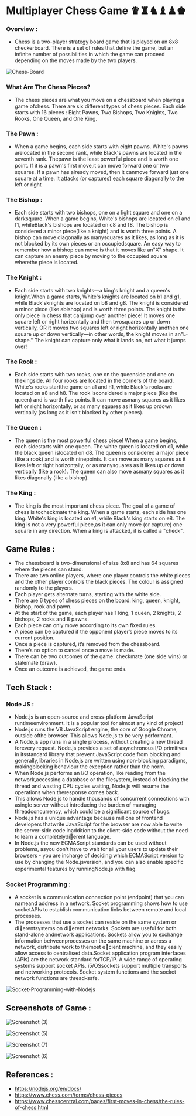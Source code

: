 # Multiplayer Chess Game ♛♜♞♝♟♚
### Overview :
- Chess is a two-player strategy board game that is played on an 8x8 checkerboard. There is a
set of rules that define the game, but an infinite number of possibilities in which the game
can proceed depending on the moves made by the two players.


![Chess-Board](https://user-images.githubusercontent.com/100460439/201519765-b6552291-f411-4af1-8776-5c5f22567699.png)

### What Are The Chess Pieces?
- The chess pieces are what you move on a chessboard when playing a game ofchess. There are six different types of chess pieces. Each side starts with 16 pieces : Eight Pawns, Two Bishops, Two Knights, Two Rooks, One Queen, and One King.

### The Pawn :
- When a game begins, each side starts with eight pawns. White's pawns arelocated in the second rank, while Black's pawns are located in the seventh rank. Thepawn is the least powerful piece and is worth one point. If it is a pawn's ﬁrst move,it can move forward one or two squares. If a pawn has already moved, then it canmove forward just one square at a time. It attacks (or captures) each square diagonally to the left or right
### The Bishop : 
- Each side starts with two bishops, one on a light square and one on a darksquare. When a game begins, White's bishops are located on c1 and f1, whileBlack's bishops are located on c8 and f8. The bishop is considered a minor piece(like a knight) and is worth three points. A bishop can move diagonally as manysquares as it likes, as long as it is not blocked by its own pieces or an occupiedsquare. An easy way to remember how a bishop can move is that it moves like an"X" shape. It can capture an enemy piece by moving to the occupied square wherethe piece is located.
### The Knight :
- Each side starts with two knights—a king's knight and a queen's knight.When a game starts, White's knights are located on b1 and g1, while Black'sknights are located on b8 and g8. The knight is considered a minor piece (like abishop) and is worth three points. The knight is the only piece in chess that canjump over another piece! It moves one square left or right horizontally and then twosquares up or down vertically, OR it moves two squares left or right horizontally andthen one square up or down vertically—in other words, the knight moves in an"L-shape." The knight can capture only what it lands on, not what it jumps over!
### The Rook :
- Each side starts with two rooks, one on the queenside and one on thekingside. All four rooks are located in the corners of the board. White's rooks startthe game on a1 and h1, while Black's rooks are located on a8 and h8. The rook isconsidered a major piece (like the queen) and is worth ﬁve points. It can move asmany squares as it likes left or right horizontally, or as many squares as it likes up ordown vertically (as long as it isn't blocked by other pieces).
### The Queen :
- The queen is the most powerful chess piece! When a game begins, each sidestarts with one queen. The white queen is located on d1, while the black queen islocated on d8. The queen is considered a major piece (like a rook) and is worth ninepoints. It can move as many squares as it likes left or right horizontally, or as manysquares as it likes up or down vertically (like a rook). The queen can also move asmany squares as it likes diagonally (like a bishop).
### The King :
- The king is the most important chess piece. The goal of a game of chess is tocheckmate the king. When a game starts, each side has one king. White's king is located on e1, while Black's king starts on e8. The king is not a very powerful piece,as it can only move (or capture) one square in any direction. When a king is attacked, it is called a "check".

## Game Rules :
- The chessboard is two-dimensional of size 8x8 and has 64 squares where the pieces
can stand.
- There are two online players, where one player controls the white pieces and the
other player controls the black pieces. The colour is assigned randomly to the
players.
- Each player gets alternate turns, starting with the white side.
- There are 6 types of chess pieces on the board: king, queen, knight, bishop, rook and
pawn.
- At the start of the game, each player has 1 king, 1 queen, 2 knights, 2 bishops, 2
rooks and 8 pawns.
- Each piece can only move according to its own fixed rules.
- A piece can be captured if the opponent player’s piece moves to its current position.
- Once a piece is captured, it’s removed from the chessboard.
- There’s no option to cancel once a move is made.
- There can be two outcomes of the game: checkmate (one side wins) or stalemate
(draw).
- Once an outcome is achieved, the game ends.

## Tech Stack :

### Node JS :
- Node.js is an open-source and cross-platform JavaScript runtimeenvironment. It is a popular tool for almost any kind of project!
- Node.js runs the V8 JavaScript engine, the core of Google Chrome, outside ofthe browser. This allows Node.js to be very performant.
- A Node.js app runs in a single process, without creating a new thread forevery request. Node.js provides a set of asynchronous I/O primitives in itsstandard library that prevent JavaScript code from blocking and generally,libraries in Node.js are written using non-blocking paradigms, makingblocking behaviour the exception rather than the norm.
- When Node.js performs an I/O operation, like reading from the network,accessing a database or the ﬁlesystem, instead of blocking the thread and wasting CPU cycles waiting, Node.js will resume the operations when theresponse comes back.
- This allows Node.js to handle thousands of concurrent connections with asingle server without introducing the burden of managing threadconcurrency, which could be a signiﬁcant source of bugs.
- Node.js has a unique advantage because millions of frontend developers thatwrite JavaScript for the browser are now able to write the server-side code inaddition to the client-side code without the need to learn a completelydierent language.
- In Node.js the new ECMAScript standards can be used without problems, asyou don't have to wait for all your users to update their browsers - you are incharge of deciding which ECMAScript version to use by changing the Node.jsversion, and you can also enable speciﬁc experimental features by runningNode.js with ﬂag.

### Socket Programming :
- A socket is a communication connection point (endpoint) that you can nameand address in a network. Socket programming shows how to use socketAPIs to establish communication links between remote and local processes.
- The processes that use a socket can reside on the same system or dierentsystems on dierent networks. Sockets are useful for both stand-alone andnetwork applications. Sockets allow you to exchange information betweenprocesses on the same machine or across a network, distribute work to themost ecient machine, and they easily allow access to centralised data.Socket application program interfaces (APIs) are the network standard forTCP/IP. A wide range of operating systems support socket APIs. i5/OSsockets support multiple transports and networking protocols. Socket system functions and the socket network functions are thread-safe.



![Socket-Programming-with-Nodejs](https://user-images.githubusercontent.com/100460439/201520700-3bdf2963-1a4b-4bc0-8f0f-ab46736084d6.png)

## Screenshots of Game :


![Screenshot (3)](https://user-images.githubusercontent.com/100460439/201520824-b4bc60b8-72ef-4c1b-ab09-c772a19f9830.png)



![Screenshot (5)](https://user-images.githubusercontent.com/100460439/201520841-005e10aa-434a-4795-9f3f-582d38bce1cd.png)



![Screenshot (7)](https://user-images.githubusercontent.com/100460439/201520849-0449cf67-8162-4247-aabe-151cb1f1b3cd.png)



![Screenshot (6)](https://user-images.githubusercontent.com/100460439/201520852-c67f1912-cb68-4ab4-8d32-b6a43608d8a6.png)



## References :

- https://nodejs.org/en/docs/
- https://www.chess.com/terms/chess-pieces
- https://www.chesscentral.com/pages/first-moves-in-chess/the-rules-of-chess.html
